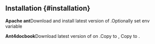 ## Installation {#installation}

**Apache ant**Download and install latest version of .Optionally set env variable

**Ant4docbook**Download latest version of on .Copy to , Copy to .